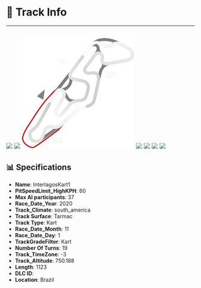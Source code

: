 # 🏁 Track Info

---
![](image_1.jpg)
![](image_2.jpg)
![](image_3.jpg)
![](image_4.jpg)
![](image_5.jpg)
![](image_6.jpg)
![](image_7.jpg)
---

## 📊 Specifications

- **Name**: InterlagosKart1
- **PitSpeedLimit_HighKPH**: 60
- **Max AI participants**: 37
- **Race_Date_Year**: 2020
- **Track_Climate**: south_america
- **Track Surface**: Tarmac
- **Track Type**: Kart
- **Race_Date_Month**: 11
- **Race_Date_Day**: 1
- **TrackGradeFilter**: Kart
- **Number Of Turns**: 19
- **Track_TimeZone**: -3
- **Track_Altitude**: 750.188
- **Length**: 1123
- **DLC ID**: 
- **Location**: Brazil
